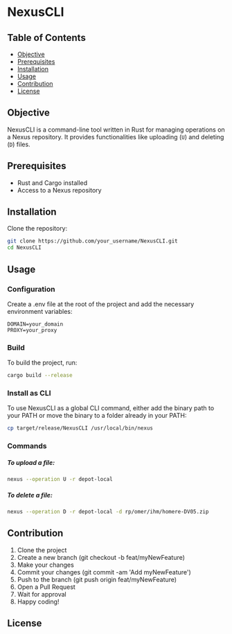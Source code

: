 # NexusCLI

## Table of Contents

- [Objective](#objective)
- [Prerequisites](#prerequisites)
- [Installation](#installation)
- [Usage](#usage)
- [Contribution](#contribution)
- [License](#license)

## Objective

NexusCLI is a command-line tool written in Rust for managing operations on a Nexus repository. It provides functionalities like uploading (`U`) and deleting (`D`) files.

## Prerequisites

- Rust and Cargo installed
- Access to a Nexus repository

## Installation

Clone the repository:

```sh
git clone https://github.com/your_username/NexusCLI.git
cd NexusCLI
```

## Usage

### Configuration

Create a .env file at the root of the project and add the necessary environment variables:

```env
DOMAIN=your_domain
PROXY=your_proxy
```

### Build

To build the project, run:

```sh
cargo build --release
```

### Install as CLI

To use NexusCLI as a global CLI command, either add the binary path to your PATH or move the binary to a folder already in your PATH:

```sh
cp target/release/NexusCLI /usr/local/bin/nexus
```

### Commands

##### To upload a file:

```sh
nexus --operation U -r depot-local
```

##### To delete a file:

```sh
nexus --operation D -r depot-local -d rp/omer/ihm/homere-DV05.zip
```

## Contribution

1. Clone the project
1. Create a new branch (git checkout -b feat/myNewFeature)
1. Make your changes
1. Commit your changes (git commit -am 'Add myNewFeature')
1. Push to the branch (git push origin feat/myNewFeature)
1. Open a Pull Request
1. Wait for approval
1. Happy coding!

## License
